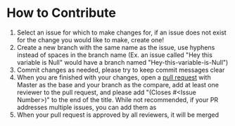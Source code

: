 # How to Contribute
1. Select an issue for which to make changes for, if an issue does not exist for the change you would like to make, create one!
2. Create a new branch with the same name as the issue, use hyphens instead of spaces in the branch name (Ex. an issue called "Hey this variable is Null" would have a branch named "Hey-this-variable-is-Null")
3. Commit changes as needed, please try to keep commit messages clear
4. When you are finished with your changes, open a [pull request](https://github.com/BryceDMonaco/DMTool/compare) with Master as the base and your branch as the compare, add at least one reviewer to the pull request, and please add "(Closes #\<Issue Number>)" to the end of the title. While not recommended, if your PR addresses multiple issues, you can add them as 
5. When your pull request is approved by all reviewers, it will be merged